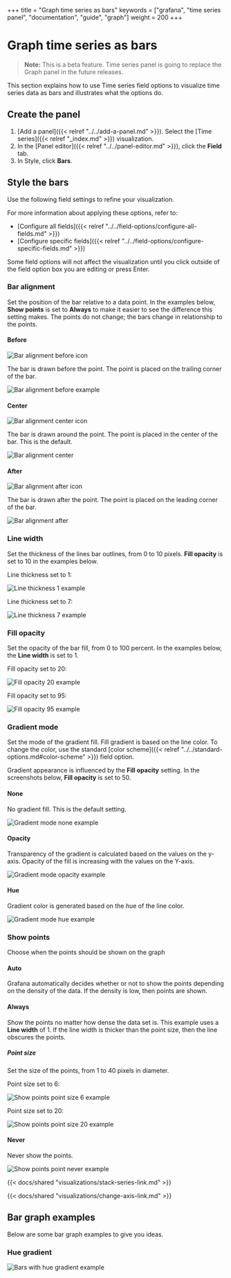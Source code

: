 +++
title = "Graph time series as bars"
keywords = ["grafana", "time series panel", "documentation", "guide", "graph"]
weight = 200
+++

# Graph time series as bars

> **Note:** This is a beta feature. Time series panel is going to replace the Graph panel in the future releases.

This section explains how to use Time series field options to visualize time series data as bars and illustrates what the options do.

## Create the panel

1. [Add a panel]({{< relref "../../add-a-panel.md" >}}). Select the [Time series]({{< relref "_index.md" >}}) visualization.
1. In the [Panel editor]({{< relref "../../panel-editor.md" >}}), click the **Field** tab.
1. In Style, click **Bars**.

## Style the bars

Use the following field settings to refine your visualization.

For more information about applying these options, refer to:

- [Configure all fields]({{< relref "../../field-options/configure-all-fields.md" >}})
- [Configure specific fields]({{< relref "../../field-options/configure-specific-fields.md" >}})

Some field options will not affect the visualization until you click outside of the field option box you are editing or press Enter.

### Bar alignment

Set the position of the bar relative to a data point. In the examples below, **Show points** is set to **Always** to make it easier to see the difference this setting makes. The points do not change; the bars change in relationship to the points.

#### Before

![Bar alignment before icon](/static/img/docs/time-series-panel/bar-alignment-icon-before-7-4.png)

The bar is drawn before the point. The point is placed on the trailing corner of the bar.

![Bar alignment before example](/static/img/docs/time-series-panel/bar-alignment-before-7-4.png)

#### Center

![Bar alignment center icon](/static/img/docs/time-series-panel/bar-alignment-icon-center-7-4.png)

The bar is drawn around the point. The point is placed in the center of the bar. This is the default.

![Bar alignment center](/static/img/docs/time-series-panel/bar-alignment-center-7-4.png)

#### After

![Bar alignment after icon](/static/img/docs/time-series-panel/bar-alignment-icon-after-7-4.png)

The bar is drawn after the point. The point is placed on the leading corner of the bar.

![Bar alignment after](/static/img/docs/time-series-panel/bar-alignment-after-7-4.png)

### Line width

Set the thickness of the lines bar outlines, from 0 to 10 pixels. **Fill opacity** is set to 10 in the examples below.

Line thickness set to 1:

![Line thickness 1 example](/static/img/docs/time-series-panel/bar-graph-thickness-1-7-4.png)

Line thickness set to 7:

![Line thickness 7 example](/static/img/docs/time-series-panel/bar-graph-thickness-7-7-4.png)

### Fill opacity

Set the opacity of the bar fill, from 0 to 100 percent. In the examples below, the **Line width** is set to 1.

Fill opacity set to 20:

![Fill opacity 20 example](/static/img/docs/time-series-panel/bar-graph-opacity-20-7-4.png)

Fill opacity set to 95:

![Fill opacity 95 example](/static/img/docs/time-series-panel/bar-graph-opacity-95-7-4.png)

### Gradient mode

Set the mode of the gradient fill. Fill gradient is based on the line color. To change the color, use the standard [color scheme]({{< relref "../../standard-options.md#color-scheme" >}}) field option.

Gradient appearance is influenced by the **Fill opacity** setting. In the screenshots below, **Fill opacity** is set to 50.

#### None

No gradient fill. This is the default setting.

![Gradient mode none example](/static/img/docs/time-series-panel/bar-graph-gradient-none-7-4.png)

#### Opacity

Transparency of the gradient is calculated based on the values on the y-axis. Opacity of the fill is increasing with the values on the Y-axis.

![Gradient mode opacity example](/static/img/docs/time-series-panel/bar-graph-gradient-opacity-7-4.png)

#### Hue

Gradient color is generated based on the hue of the line color.

![Gradient mode hue example](/static/img/docs/time-series-panel/bar-graph-gradient-hue-7-4.png)

### Show points

Choose when the points should be shown on the graph

#### Auto

Grafana automatically decides whether or not to show the points depending on the density of the data. If the density is low, then points are shown.

#### Always

Show the points no matter how dense the data set is. This example uses a **Line width** of 1. If the line width is thicker than the point size, then the line obscures the points.

##### Point size

Set the size of the points, from 1 to 40 pixels in diameter.

Point size set to 6:

![Show points point size 6 example](/static/img/docs/time-series-panel/bar-graph-show-points-6-7-4.png)

Point size set to 20:

![Show points point size 20 example](/static/img/docs/time-series-panel/bar-graph-show-points-20-7-4.png)

#### Never

Never show the points.

![Show points point never example](/static/img/docs/time-series-panel/bar-graph-show-points-never-7-4.png)

{{< docs/shared "visualizations/stack-series-link.md" >}}

{{< docs/shared "visualizations/change-axis-link.md" >}}

## Bar graph examples

Below are some bar graph examples to give you ideas.

### Hue gradient

![Bars with hue gradient example](/static/img/docs/time-series-panel/bars-with-hue-gradient-7-4.png)

